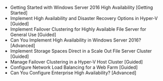 - Getting Started with Windows Server 2016 High Availability [Getting Started]
- Implement High Availability and Disaster Recovery Options in Hyper-V [Guided]
- Implement Failover Clustering for Highly Available File Server for General Use [Guided]
- Can You Implement High Availability in Windows Server 2016? [Advanced]
- Implement Storage Spaces Direct in a Scale Out File Server Cluster [Guided]
- Manage Failover Clustering in a Hyper-V Host Cluster [Guided]
- Configure Network Load Balancing for a Web Farm [Guided]
- Can You Configure Enterprise High Availability? [Advanced]
